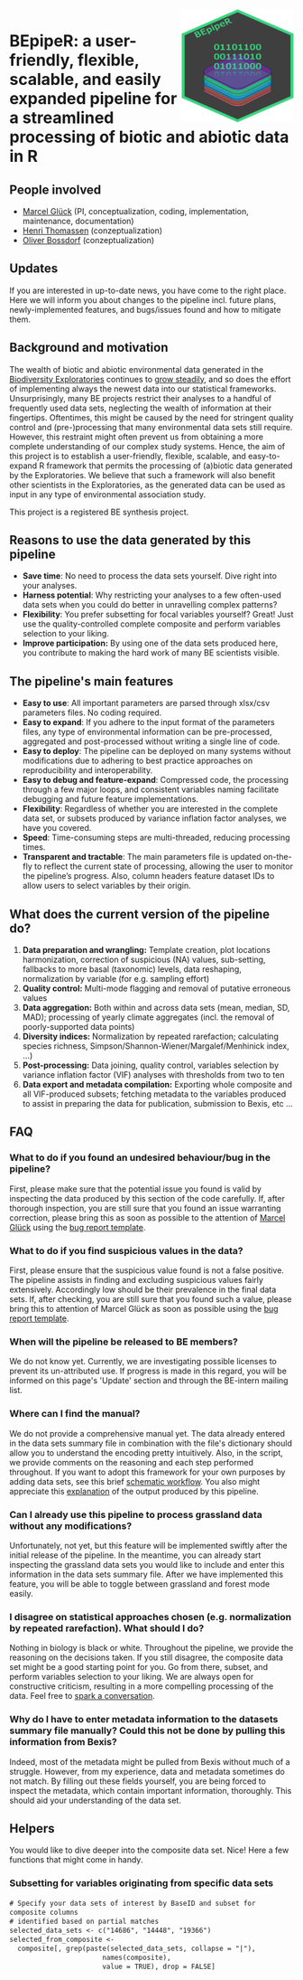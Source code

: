<img align="right" width="200" height="200" src="https://github.com/marcelglueck/BEpipeR/blob/e902703f223bb39e01afaa7ae16f511b60ef39ca/BEpipeR_logo.png">

# BEpipeR: a user-friendly, flexible, scalable, and easily expanded pipeline for a streamlined processing of biotic and abiotic data in R  

## People involved
- [Marcel Glück](https://orcid.org/0000-0002-9027-6750) (PI, conceptualization, coding, implementation, maintenance, documentation)
- [Henri Thomassen](https://orcid.org/0000-0002-9403-1291) (conzeptualization)
- [Oliver Bossdorf](https://orcid.org/0000-0001-7504-6511) (conzeptualization)

## Updates
If you are interested in up-to-date news, you have come to the right place. Here we will
inform you about changes to the pipeline incl. future plans, newly-implemented features, 
and bugs/issues found and how to mitigate them.

## Background and motivation
The wealth of biotic and abiotic environmental data generated in the [Biodiversity
Exploratories](https://www.biodiversity-exploratories.de/en/) continues to [grow steadily](https://www.bexis.uni-jena.de/ddm/publicsearch/), and so does the effort of implementing always the
newest data into our statistical frameworks. Unsurprisingly, many BE projects restrict their analyses to a
handful of frequently used data sets, neglecting the wealth of information at their fingertips.
Oftentimes, this might be caused by the need for stringent quality control and (pre-)processing
that many environmental data sets still require. However, this restraint might often prevent us
from obtaining a more complete understanding of our complex study systems. Hence, the aim
of this project is to establish a user-friendly, flexible, scalable, and easy-to-expand R
framework that permits the processing of (a)biotic data generated by the Exploratories.
We believe that such a framework will also benefit other scientists in the Exploratories, 
as the generated data can be used as input in any type of environmental association study.

This project is a registered BE synthesis project.

## Reasons to use the data generated by this pipeline
- **Save time**: No need to process the data sets yourself. Dive right into your analyses.
- **Harness potential**: Why restricting your analyses to a few often-used data sets when you could do better in unravelling complex patterns?
- **Flexibility**: You prefer subsetting for focal variables yourself? Great! Just use the quality-controlled complete composite and perform variables selection to your liking.
- **Improve participation:** By using one of the data sets produced here, you contribute to making the hard work of many BE scientists visible.

## The pipeline's main features
- **Easy to use**: All important parameters are parsed through xlsx/csv parameters files.
No coding required.
- **Easy to expand**: If you adhere to the input format of the parameters files, any type of
environmental information can be pre-processed, aggregated and post-processed
without writing a single line of code.
- **Easy to deploy**: The pipeline can be deployed on many systems without modifications
due to adhering to best practice approaches on reproducibility and interoperability.
- **Easy to debug and feature-expand**: Compressed code, the processing through a few major
loops, and consistent variables naming facilitate debugging and future feature implementations.
- **Flexibility**: Regardless of whether you are interested in the complete data set, or
subsets produced by variance inflation factor analyses, we have you covered.
- **Speed**: Time-consuming steps are multi-threaded, reducing processing times.
- **Transparent and tractable**: The main parameters file is updated on-the-fly to reflect
the current state of processing, allowing the user to monitor the pipeline’s progress.
Also, column headers feature dataset IDs to allow users to select 
variables by their origin.

## What does the current version of the pipeline do?
1. **Data preparation and wrangling:** Template creation, plot locations harmonization, correction of suspicious (NA) values, sub-setting, fallbacks to more basal (taxonomic) levels, data reshaping, normalization by variable (for e.g. sampling effort)
2. **Quality control:** Multi-mode flagging and removal of putative erroneous values
3. **Data aggregation:** Both within and across data sets (mean, median, SD, MAD); processing of yearly climate aggregates (incl. the removal of poorly-supported data points)
4. **Diversity indices:** Normalization by repeated rarefaction; calculating species richness, Simpson/Shannon-Wiener/Margalef/Menhinick index, ...)
5. **Post-processing:** Data joining, quality control, variables selection by variance inflation factor (VIF) analyses with thresholds from two to ten
6. **Data export and metadata compilation:** Exporting whole composite and all VIF-produced subsets; fetching metadata to the variables produced to assist in preparing the data for publication, submission to Bexis, etc ...

## FAQ
### What to do if you found an undesired behaviour/bug in the pipeline?
First, please make sure that the potential issue you found is valid by inspecting the data produced by this section of the code carefully. If, after thorough inspection, you are still sure that you found an issue warranting correction, please bring this as soon as possible to the attention of [Marcel Glück](https://orcid.org/0000-0002-9027-6750) using the [bug report template](https://github.com/marcelglueck/BEpipeR/blob/e902703f223bb39e01afaa7ae16f511b60ef39ca/issues_template.txt).
### What to do if you find suspicious values in the data?
First, please ensure that the suspicious value found is not a false positive. The pipeline assists in finding and excluding suspicious values fairly extensively. Accordingly low should be their prevalence in the final data sets. If, after checking, you are still sure that you found such a value, please bring this to attention of Marcel Glück as soon as possible using the [bug report template](https://github.com/marcelglueck/BEpipeR/blob/e902703f223bb39e01afaa7ae16f511b60ef39ca/issues_template.txt).
### When will the pipeline be released to BE members?
We do not know yet. Currently, we are investigating possible licenses to prevent its un-attributed use. If progress is made in this regard, you will be informed on this page's 'Update' section and through the BE-intern mailing list.
### Where can I find the manual?
We do not provide a comprehensive manual yet. The data already entered in the data sets summary file in combination with the file's dictionary should allow you to understand the encoding pretty intuitively. Also, in the script, we provide comments on the reasoning and each step performed throughout. If you want to adopt this framework for your own purposes by adding data sets, see this brief [schematic workflow](https://github.com/marcelglueck/BEpipeR/blob/e902703f223bb39e01afaa7ae16f511b60ef39ca/schematic_workflow.md). You also might appreciate this [explanation](https://github.com/marcelglueck/BEpipeR/blob/9d09b138f4503d3c87e7605fe80de8cb94d71642/output_description.md) of the output produced by this pipeline.
### Can I already use this pipeline to process grassland data without any modifications?
Unfortunately, not yet, but this feature will be implemented swiftly after the initial release of the pipeline. In the meantime, you can already start inspecting the grassland data sets you would like to include and enter this information in the data sets summary file. After we have implemented this feature, you will be able to toggle between grassland and forest mode easily.
### I disagree on statistical approaches chosen (e.g. normalization by repeated rarefaction). What should I do?
Nothing in biology is black or white. Throughout the pipeline, we provide the reasoning on the decisions taken. If you still disagree, the composite data set might be a good starting point for you. Go from there, subset, and perform variables selection to your liking. We are always open for constructive criticism, resulting in a more compelling processing of the data. Feel free to [spark a conversation](https://github.com/marcelglueck/BEpipeR/discussions).
### Why do I have to enter metadata information to the datasets summary file manually? Could this not be done by pulling this information from Bexis?
Indeed, most of the metadata might be pulled from Bexis without much of a struggle. However, from my experience, data and metadata sometimes do not match. By filling out these fields yourself, you are being forced to inspect the metadata, which contain important information, thoroughly. This should aid your understanding of the data set.

## Helpers
You would like to dive deeper into the composite data set. Nice! Here a few functions that 
might come in handy.

### Subsetting for variables originating from specific data sets
```
# Specify your data sets of interest by BaseID and subset for composite columns
# identified based on partial matches
selected_data_sets <- c("14686", "14448", "19366")
selected_from_composite <-
  composite[, grep(paste(selected_data_sets, collapse = "|"),
                       names(composite),
                       value = TRUE), drop = FALSE]
```




